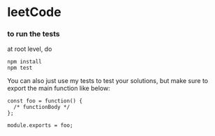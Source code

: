 # leetCode

### to run the tests
at root level, do

```
npm install
npm test
```

You can also just use my tests to test your solutions, but make sure to export the main function like below:

```
const foo = function() {
  /* functionBody */
};

module.exports = foo;
```
